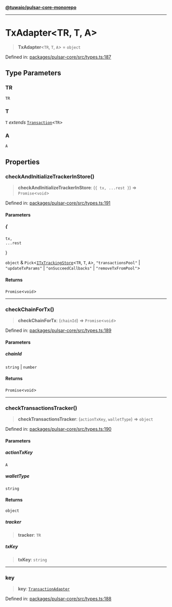 [**@tuwaio/pulsar-core-monorepo**](../../../README.md)

***

# TxAdapter\<TR, T, A\>

> **TxAdapter**\<`TR`, `T`, `A`\> = `object`

Defined in: [packages/pulsar-core/src/types.ts:187](https://github.com/TuwaIO/pulsar-core/blob/44f872c8f9b5fcd7d79be45723669fe08a279bbb/packages/pulsar-core/src/types.ts#L187)

## Type Parameters

### TR

`TR`

### T

`T` *extends* [`Transaction`](Transaction.md)\<`TR`\>

### A

`A`

## Properties

### checkAndInitializeTrackerInStore()

> **checkAndInitializeTrackerInStore**: (`{
    tx,
    ...rest
  }`) => `Promise`\<`void`\>

Defined in: [packages/pulsar-core/src/types.ts:191](https://github.com/TuwaIO/pulsar-core/blob/44f872c8f9b5fcd7d79be45723669fe08a279bbb/packages/pulsar-core/src/types.ts#L191)

#### Parameters

##### \{
    tx,
    ...rest
  \}

`object` & `Pick`\<[`ITxTrackingStore`](ITxTrackingStore.md)\<`TR`, `T`, `A`\>, `"transactionsPool"` \| `"updateTxParams"` \| `"onSucceedCallbacks"` \| `"removeTxFromPool"`\>

#### Returns

`Promise`\<`void`\>

***

### checkChainForTx()

> **checkChainForTx**: (`chainId`) => `Promise`\<`void`\>

Defined in: [packages/pulsar-core/src/types.ts:189](https://github.com/TuwaIO/pulsar-core/blob/44f872c8f9b5fcd7d79be45723669fe08a279bbb/packages/pulsar-core/src/types.ts#L189)

#### Parameters

##### chainId

`string` | `number`

#### Returns

`Promise`\<`void`\>

***

### checkTransactionsTracker()

> **checkTransactionsTracker**: (`actionTxKey`, `walletType`) => `object`

Defined in: [packages/pulsar-core/src/types.ts:190](https://github.com/TuwaIO/pulsar-core/blob/44f872c8f9b5fcd7d79be45723669fe08a279bbb/packages/pulsar-core/src/types.ts#L190)

#### Parameters

##### actionTxKey

`A`

##### walletType

`string`

#### Returns

`object`

##### tracker

> **tracker**: `TR`

##### txKey

> **txKey**: `string`

***

### key

> **key**: [`TransactionAdapter`](../enumerations/TransactionAdapter.md)

Defined in: [packages/pulsar-core/src/types.ts:188](https://github.com/TuwaIO/pulsar-core/blob/44f872c8f9b5fcd7d79be45723669fe08a279bbb/packages/pulsar-core/src/types.ts#L188)
